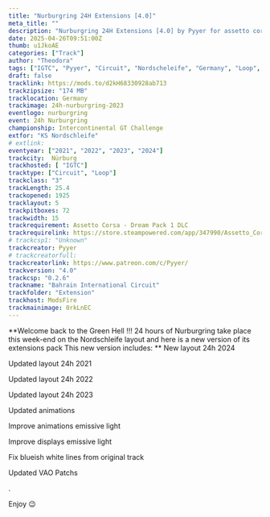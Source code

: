 ```yaml
---
title: "Nurburgring 24H Extensions [4.0]"
meta_title: ""
description: "Nurburgring 24H Extensions [4.0] by Pyyer for assetto corsa"
date: 2025-04-26T09:51:00Z
thumb: u1JkoAE
categories: ["Track"]
author: "Theodora"
tags: ["IGTC", "Pyyer", "Circuit", "Nordscheleife", "Germany", "Loop", "Nurburgring 24H", "2024"]
draft: false
tracklink: https://mods.to/d2kH68330928ab713
trackzipsize: "174 MB"
tracklocation: Germany
trackimage: 24h-nurburgring-2023
eventlogo: nurburgring
event: 24h Nurburgring
championship: Intercontinental GT Challenge
extfor: "KS Nordschleife"
# extlink:
eventyear: ["2021", "2022", "2023", "2024"]
trackcity: 	Nürburg
trackhosted: [ "IGTC"]
tracktype: ["Circuit", "Loop"]
trackclass: "3" 
trackLength: 25.4
trackopened: 1925
tracklayout: 5
trackpitboxes: 72
trackwidth: 15
trackrequirement: Assetto Corsa - Dream Pack 1 DLC
trackrequirelink: https://store.steampowered.com/app/347990/Assetto_Corsa__Dream_Pack_1/
# trackcsp1: "Unknown"
trackcreator: Pyyer
# trackcreatorfull: 
trackcreatorlink: https://www.patreon.com/c/Pyyer/
trackversion: "4.0"
trackcsp: "0.2.6"
trackname: "Bahrain International Circuit"
trackfolder: "Extension"
trackhost: ModsFire
trackmainimage: 0rkLnEC
---
```


**Welcome back to the Green Hell !!!
24 hours of Nurburgring take place this week-end on the Nordschleife layout and here is a new version of its extensions pack
This new version includes:
**
New layout 24h 2024

Updated layout 24h 2021

Updated layout 24h 2022

Updated layout 24h 2023

Updated animations

Improve animations emissive light

Improve displays emissive light

Fix blueish white lines from original track

Updated VAO Patchs

.

Enjoy 😉